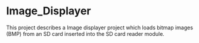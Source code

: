 # Image_Displayer
This project describes a Image displayer project which loads bitmap images (BMP) from an SD card inserted into the SD card reader module.

